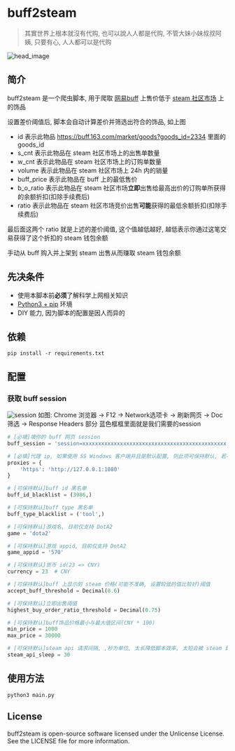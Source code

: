 # buff2steam

> 其實世界上根本就沒有代购, 也可以說人人都是代购, 不管大妹小妹叔叔阿姨, 只要有心, 人人都可以是代购

![head_image](https://camo.githubusercontent.com/3975b56885321eeafd5e0b8ab6ecde3a803e397c/687474703a2f2f696d677372632e62616964752e636f6d2f666f72756d2f7069632f6974656d2f316533633236663430616431363264396635616663656330316364666139656338623133636435392e6a7067)

## 简介

buff2steam 是一个爬虫脚本, 用于爬取 [网易buff](https://buff.163.com/) 上售价低于 [steam 社区市场](https://steamcommunity.com/market/) 上的饰品

设置差价阈值后, 脚本会自动计算差价并筛选出符合的饰品, 如上图

 - id 表示此物品 https://buff.163.com/market/goods?goods_id=2334 里面的 goods_id
 - s_cnt 表示此物品在 steam 社区市场上的出售单数量
 - w_cnt 表示此物品在 steam 社区市场上的订购单数量
 - volume 表示此物品在 steam 社区市场上 24h 内的销量
 - buff_price 表示此物品在 buff 上的最低售价
 - b_o_ratio 表示此物品在 steam 社区市场**立即**出售给最高出价的订购单所获得的余额折扣(扣除手续费后)
 - ratio 表示此物品在 steam 社区市场竞价出售**可能**获得的最低余额折扣(扣除手续费后)

最后面这两个 ratio 就是上述的差价阈值, 这个值越低越好, 越低表示你通过这笔交易获得了这个折扣的 steam 钱包余额

手动从 buff 购入并上架到 steam 出售从而赚取 steam 钱包余额

## 先决条件

 - 使用本脚本前**必须**了解科学上网相关知识
 - [Python3 + pip](https://www.python.org/) 环境
 - DIY 能力, 因为脚本的配置是因人而异的

## 依赖

```
pip install -r requirements.txt
```

## 配置

### 获取 buff session

![session](https://camo.githubusercontent.com/89f04601687e404b342402eb59ac97b148a91bb8/68747470733a2f2f7773332e73696e61696d672e636e2f6c617267652f30303542597170676c793167303036717933356e616a3331367a3070743432742e6a7067)
如图: Chrome 浏览器 -> F12 -> Network选项卡 -> 刷新网页 -> Doc筛选 -> Response Headers 部分
蓝色框框里面就是我们需要的session

```python
# [必填]填你的 buff 网页 session
buff_session = 'session=xxxxxxxxxxxxxxxxxxxxxxxxxxxxxxxxxxxxxxxxxxxxxx'

# [必填]代理 ip, 如果使用 SS Windows 客户端并且是默认配置, 则此项可保持默认, 若不需要代理则可注释掉
proxies = {
    'https': 'http://127.0.0.1:1080'
}

# [可保持默认]buff id 黑名单
buff_id_blacklist = (3986,)

# [可保持默认]buff type 黑名单
buff_type_blacklist = ('tool',)

# [可保持默认]游戏名, 目前仅支持 DotA2
game = 'dota2'

# [可保持默认]游戏 appid, 目前仅支持 DotA2
game_appid = '570'

# [可保持默认]货币 id(23 => CNY)
currency = 23  # CNY

# [可保持默认]buff 上显示的 steam 价格(可能不准确, 设置较低的值比较好)阈值
accept_buff_threshold = Decimal(0.6)

# [可保持默认]立即出售阈值
highest_buy_order_ratio_threshold = Decimal(0.75)

# [可保持默认]buff饰品价格最小与最大值区间(CNY * 100)
min_price = 1000
max_price = 30000

# [可保持默认]steam api 请求间隔, ,秒为单位, 太长降低脚本效率, 太短会被 steam 封 ip
steam_api_sleep = 30
```

## 使用方法

```
python3 main.py
```

## License

buff2steam is open-source software licensed under the Unlicense License. See the LICENSE file for more information.
